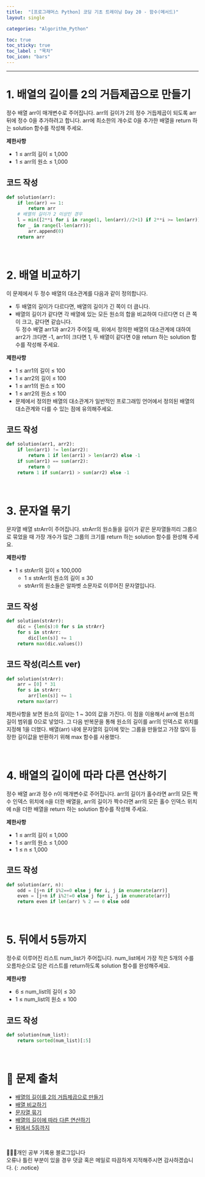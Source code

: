 ```yaml
---
title:  "[프로그래머스 Python] 코딩 기초 트레이닝 Day 20 - 함수(메서드)"
layout: single

categories: "Algorithm_Python"

toc: true
toc_sticky: true
toc_label : "목차"
toc_icon: "bars"
---
```


***

# 1. 배열의 길이를 2의 거듭제곱으로 만들기
정수 배열 arr이 매개변수로 주어집니다. arr의 길이가 2의 정수 거듭제곱이 되도록 arr 뒤에 정수 0을 추가하려고 합니다. arr에 최소한의 개수로 0을 추가한 배열을 return 하는 solution 함수를 작성해 주세요.

**제한사항**
- 1 ≤ arr의 길이 ≤ 1,000
- 1 ≤ arr의 원소 ≤ 1,000

## 코드 작성
```python
def solution(arr):
    if len(arr) == 1:
        return arr
    # 배열의 길이가 2 이상인 경우
    l = min([2**i for i in range(1, len(arr)//2+1) if 2**i >= len(arr)])
    for _ in range(l-len(arr)):
        arr.append(0)
    return arr
```

<br>

# 2. 배열 비교하기
이 문제에서 두 정수 배열의 대소관계를 다음과 같이 정의합니다.
- 두 배열의 길이가 다르다면, 배열의 길이가 긴 쪽이 더 큽니다.
- 배열의 길이가 같다면 각 배열에 있는 모든 원소의 합을 비교하여 다르다면 더 큰 쪽이 크고, 같다면 같습니다.
<br>두 정수 배열 arr1과 arr2가 주어질 때, 위에서 정의한 배열의 대소관계에 대하여 arr2가 크다면 -1, arr1이 크다면 1, 두 배열이 같다면 0을 return 하는 solution 함수를 작성해 주세요.

**제한사항**
- 1 ≤ arr1의 길이 ≤ 100
- 1 ≤ arr2의 길이 ≤ 100
- 1 ≤ arr1의 원소 ≤ 100
- 1 ≤ arr2의 원소 ≤ 100
- 문제에서 정의한 배열의 대소관계가 일반적인 프로그래밍 언어에서 정의된 배열의 대소관계와 다를 수 있는 점에 유의해주세요.

## 코드 작성
```python
def solution(arr1, arr2):
    if len(arr1) != len(arr2):
        return 1 if len(arr1) > len(arr2) else -1
    if sum(arr1) == sum(arr2):
        return 0
    return 1 if sum(arr1) > sum(arr2) else -1
```

<br>

# 3. 문자열 묶기
문자열 배열 strArr이 주어집니다. strArr의 원소들을 길이가 같은 문자열들끼리 그룹으로 묶었을 때 가장 개수가 많은 그룹의 크기를 return 하는 solution 함수를 완성해 주세요.

**제한사항**
- 1 ≤ strArr의 길이 ≤ 100,000
  - 1 ≤ strArr의 원소의 길이 ≤ 30
  - strArr의 원소들은 알파벳 소문자로 이루어진 문자열입니다.

## 코드 작성
```python
def solution(strArr):
    dic = {len(s):0 for s in strArr}
    for s in strArr:
        dic[len(s)] += 1
    return max(dic.values())
```

## 코드 작성(리스트 ver)
```python
def solution(strArr):
    arr = [0] * 31
    for s in strArr:
        arr[len(s)] += 1
    return max(arr)
```

제한사항을 보면 원소의 길이는 1 ~ 30의 값을 가진다. 이 점을 이용해서 arr에 원소의 길이 범위를 0으로 넣었다. 그 다음 반복문을 통해 원소의 길이를 arr의 인덱스로 위치를 지정해 1을 더했다. 배열(arr) 내에 문자열의 길이에 맞는 그룹을 만들었고 가장 많이 등장한 길이값을 반환하기 위해 max 함수를 사용했다.

<br>

# 4. 배열의 길이에 따라 다른 연산하기
정수 배열 arr과 정수 n이 매개변수로 주어집니다. arr의 길이가 홀수라면 arr의 모든 짝수 인덱스 위치에 n을 더한 배열을, arr의 길이가 짝수라면 arr의 모든 홀수 인덱스 위치에 n을 더한 배열을 return 하는 solution 함수를 작성해 주세요.

**제한사항**
- 1 ≤ arr의 길이 ≤ 1,000
- 1 ≤ arr의 원소 ≤ 1,000
- 1 ≤ n ≤ 1,000

## 코드 작성
```python
def solution(arr, n):
    odd = [j+n if i%2==0 else j for i, j in enumerate(arr)]
    even = [j+n if i%2!=0 else j for i, j in enumerate(arr)]
    return even if len(arr) % 2 == 0 else odd
```

<br>

# 5. 뒤에서 5등까지
정수로 이루어진 리스트 num_list가 주어집니다. num_list에서 가장 작은 5개의 수를 오름차순으로 담은 리스트를 return하도록 solution 함수를 완성해주세요.

**제한사항**
- 6 ≤ num_list의 길이 ≤ 30
- 1 ≤ num_list의 원소 ≤ 100

## 코드 작성
```python
def solution(num_list):
    return sorted(num_list)[:5]
```

<br>

# 📍 문제 출처
- [배열의 길이를 2의 거듭제곱으로 만들기](https://school.programmers.co.kr/learn/courses/30/lessons/181857)
- [배열 비교하기](https://school.programmers.co.kr/learn/courses/30/lessons/181856)
- [문자열 묶기](https://school.programmers.co.kr/learn/courses/30/lessons/181855)
- [배열의 길이에 따라 다른 연산하기](https://school.programmers.co.kr/learn/courses/30/lessons/181854)
- [뒤에서 5등까지](https://school.programmers.co.kr/learn/courses/30/lessons/181853)

<br>

👩🏻‍💻개인 공부 기록용 블로그입니다
<br>오류나 틀린 부분이 있을 경우 댓글 혹은 메일로 따끔하게 지적해주시면 감사하겠습니다.
{: .notice}